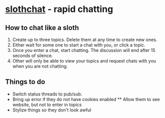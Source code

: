 [slothchat](http://www.slothchat.com/) - rapid chatting
=======================================================

How to chat like a sloth
-------------------------------------------------------
1. Create up to three topics. Delete them at any time to create new ones.
2. Either wait for some one to start a chat with you, or click a topic.
3. Once you enter a chat, start chatting. The discussion will end after 15 seconds of silence.
4. Other will only be able to view your topics and request chats with you when you are not chatting.


Things to do
-------------------------------------------------------
* Switch status threads to pub/sub.
* Bring up error if they do not have cookies enabled
** Allow them to see website, but not to enter in topics
* Stylize things so they don't look awful


